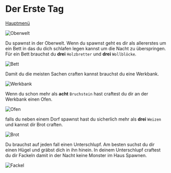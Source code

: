 # Der Erste Tag

[Hauptmenü](README.md)

![Oberwelt](https://vignette.wikia.nocookie.net/galaxy-space-german/images/6/65/3._Erde.png/revision/latest?cb=20171105232615&path-prefix=de)

Du spawnst in der Oberwelt.
Wenn du spawnst geht es dir als allererstes um ein Bett in das du dich schlafen legen kannst um die Nacht zu überspringen.
Für ein Bett brauchst du **drei** `Holzbretter` und **drei** `Wollblöcke`.

![Bett](https://www.minecraftcrafting.info/imgs/craft_bed.png)

Damit du die meisten Sachen craften kannst brauchst du eine Werkbank.

![Werkbank](https://www.minecraftcrafting.info/imgs/craft_workbench.png)

Wenn du schon mehr als **acht** `Bruchstein` hast craftest du dir an der Werkbank einen Ofen.

![Ofen](https://www.minecraftcrafting.info/imgs/craft_furnace.png)

falls du neben einem Dorf spawnst hast du sicherlich mehr als **drei** `Weizen` und kannst dir Brot craften.

![Brot](https://www.minecraftcrafting.info/imgs/craft_bread.png)

Du brauchst auf jeden fall einen Unterschlupf.
Am besten suchst du dir einen Hügel und gräbst dich in ihn hinein.
In deinem Unterschlupf craftest du dir Fackeln damit in der Nacht keine Monster im Haus Spawnen.

![Fackel](https://www.minecraftcrafting.info/imgs/craft_torch.png)
